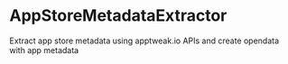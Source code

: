 # AppStoreMetadataExtractor
Extract app store metadata using apptweak.io APIs and create opendata with app metadata
